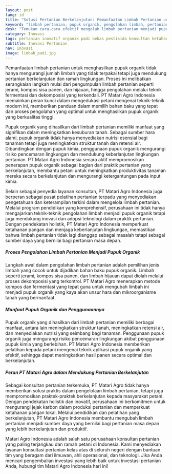 ```yaml
---
layout: post
lang: id
title: "Solusi Pertanian Berkelanjutan: Pemanfaatan Limbah Pertanian untuk Pupuk Organik"
keyword: "limbah pertanian, pupuk organik, pengolahan limbah, pertanian berkelanjutan, konsultan pertanian, pelatihan pertanian terpadu, PT Matari Agro Indonesia"
desk: "Temukan cara-cara efektif mengolah limbah pertanian menjadi pupuk organik yang bermanfaat. Artikel ini membahas proses pengolahan limbah, manfaat pupuk organik, serta peran PT Matari Agro Indonesia dalam mendukung pertanian berkelanjutan"
category: Inovasi
tags: pertanian inovatif organik padi bebas pestisida konsultan ketahanan pangan
subtitle: Inovasi Pertanian
nav: Inovasi
image: limbah_padi.jpg
---
```


Pemanfaatan limbah pertanian untuk menghasilkan pupuk organik tidak hanya mengurangi jumlah limbah yang tidak terpakai tetapi juga mendukung pertanian berkelanjutan dan ramah lingkungan. Proses ini melibatkan serangkaian langkah mulai dari pengumpulan limbah pertanian seperti jerami, kompos sisa panen, dan hijauan, hingga pengolahan melalui teknik fermentasi dan dekomposisi yang terkendali. PT Matari Agro Indonesia memainkan peran kunci dalam mengedukasi petani mengenai teknik-teknik modern ini, memberikan panduan dalam memilih bahan baku yang tepat dan proses pengolahan yang optimal untuk menghasilkan pupuk organik yang berkualitas tinggi.

Pupuk organik yang dihasilkan dari limbah pertanian memiliki manfaat yang signifikan dalam meningkatkan kesuburan tanah. Sebagai sumber hara alami, pupuk organik tidak hanya menyediakan nutrisi esensial bagi tanaman tetapi juga meningkatkan struktur tanah dan retensi air. Dibandingkan dengan pupuk kimia, penggunaan pupuk organik mengurangi risiko pencemaran lingkungan dan mendukung keberlanjutan lingkungan pertanian. PT Matari Agro Indonesia secara aktif mempromosikan penerapan pupuk organik sebagai bagian dari praktik pertanian yang berkelanjutan, membantu petani untuk meningkatkan produktivitas tanaman mereka secara berkelanjutan dan mengurangi ketergantungan pada input kimia.

Selain sebagai penyedia layanan konsultan, PT Matari Agro Indonesia juga berperan sebagai pusat pelatihan pertanian terpadu yang menyediakan pengetahuan dan keterampilan terkini dalam mengelola limbah pertanian. Melalui program pendidikan yang komprehensif, perusahaan ini tidak hanya mengajarkan teknik-teknik pengolahan limbah menjadi pupuk organik tetapi juga mendukung inovasi dan adopsi teknologi dalam praktik pertanian. Dengan pendekatan holistik, PT Matari Agro Indonesia memperkuat ketahanan pangan dan menjaga keberlanjutan lingkungan, memastikan bahwa limbah pertanian tidak lagi dianggap sebagai masalah tetapi sebagai sumber daya yang bernilai bagi pertanian masa depan.

##### Proses Pengolahan Limbah Pertanian Menjadi Pupuk Organik
Langkah awal dalam pengolahan limbah pertanian adalah pemilihan jenis limbah yang cocok untuk dijadikan bahan baku pupuk organik. Limbah seperti jerami, kompos sisa panen, dan limbah hijauan dapat diolah melalui proses dekomposisi yang terkontrol. PT Matari Agro menerapkan metode kompos dan fermentasi yang tepat guna untuk mengubah limbah ini menjadi pupuk organik yang kaya akan unsur hara dan mikroorganisme tanah yang bermanfaat.

##### Manfaat Pupuk Organik dan Penggunaannya
Pupuk organik yang dihasilkan dari limbah pertanian memiliki berbagai manfaat, antara lain meningkatkan struktur tanah, meningkatkan retensi air, dan menyediakan nutrisi yang seimbang bagi tanaman. Penggunaan pupuk organik juga mengurangi risiko pencemaran lingkungan akibat penggunaan pupuk kimia yang berlebihan. PT Matari Agro Indonesia memberikan pelatihan kepada petani mengenai teknik aplikasi pupuk organik yang efektif, sehingga dapat meningkatkan hasil panen secara optimal dan berkelanjutan.

##### Peran PT Matari Agro dalam Mendukung Pertanian Berkelanjutan
Sebagai konsultan pertanian terkemuka, PT Matari Agro tidak hanya memberikan solusi praktis dalam pengelolaan limbah pertanian, tetapi juga mempromosikan praktek-praktek berkelanjutan kepada masyarakat petani. Dengan pendekatan holistik dan inovatif, perusahaan ini berkomitmen untuk mengurangi jejak karbon dalam produksi pertanian dan memperkuat ketahanan pangan lokal. Melalui pendidikan dan pelatihan yang berkelanjutan, PT Matari Agro Indonesia membantu mengubah limbah pertanian menjadi sumber daya yang bernilai bagi pertanian masa depan yang lebih berkelanjutan dan produktif.

Matari Agro Indonesia adalah salah satu perusahaan konsultan pertanian yang paling terjangkau dan ramah petani di Indonesia. Kami menyediakan layanan konsultasi pertanian kelas atas di seluruh negeri dengan bantuan tim yang beragam dari ilmuwan, ahli operasional, dan teknologi. Jika Anda mencari pengembalian investasi yang lebih baik untuk investasi pertanian Anda, hubungi tim Matari Agro Indonesia hari ini!

